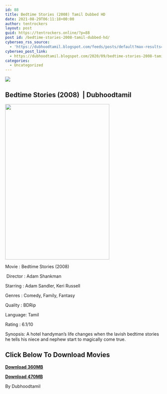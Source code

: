 ```yaml
---
id: 88
title: Bedtime Stories (2008) Tamil Dubbed HD
date: 2021-08-29T06:11:18+00:00
author: tentrockers
layout: post
guid: https://tentrockers.online/?p=88
post id: /bedtime-stories-2008-tamil-dubbed-hd/
cyberseo_rss_source:
  - 'https://dubhoodtamil.blogspot.com/feeds/posts/default?max-results=150&start-index=151'
cyberseo_post_link:
  - https://dubhoodtamil.blogspot.com/2020/09/bedtime-stories-2008-tamil-dubbed-hd.html
categories:
  - Uncategorized
---
```

<div class="media_block">
  <img src="https://1.bp.blogspot.com/-1UL8sEweloo/X1Sf62dG8hI/AAAAAAAACT0/2h2enWmTpx86sm7iF_-Gv9SR-AQBP82ggCNcBGAsYHQ/s72-w335-h500-c/5dad1ba9b891b9a5f68ef58f3ad4fdd8.jpg" class="media_thumbnail" />
</div>

## Bedtime Stories (2008)&nbsp; | Dubhoodtamil

<div class="separator">
  <a href="https://1.bp.blogspot.com/-1UL8sEweloo/X1Sf62dG8hI/AAAAAAAACT0/2h2enWmTpx86sm7iF_-Gv9SR-AQBP82ggCNcBGAsYHQ/s1593/5dad1ba9b891b9a5f68ef58f3ad4fdd8.jpg" imageanchor="1"><img loading="lazy" border="0" data-original-height="1593" data-original-width="1070" height="500" src="https://1.bp.blogspot.com/-1UL8sEweloo/X1Sf62dG8hI/AAAAAAAACT0/2h2enWmTpx86sm7iF_-Gv9SR-AQBP82ggCNcBGAsYHQ/w335-h500/5dad1ba9b891b9a5f68ef58f3ad4fdd8.jpg" width="335" /></a>
</div>

Movie	<span></span>:	<span></span>Bedtime Stories (2008)

&nbsp;Director	<span></span>:	<span></span>Adam Shankman&nbsp;

Starring	<span></span>:	<span></span>Adam Sandler, Keri Russell&nbsp;

Genres	<span></span>:	<span></span>Comedy, Family, Fantasy&nbsp;

Quality	<span></span>:	<span></span>BDRip&nbsp;

Language:	<span></span>Tamil&nbsp;

Rating	<span></span>:	<span></span>6.1/10

Synopsis: A hotel handyman&#8217;s life changes when the lavish bedtime stories he tells his niece and nephew start to magically come true.

## **<span>Click Below To Download Movies</span>**

**<span><a href="https://oncehelp.com/bedtime-stories-1" target="_blank" rel="noopener">Download 360MB</a></span>**

**<span><a href="https://oncehelp.com/bedtime-stories-2" target="_blank" rel="noopener">Download 470MB</a></span>**

By Dubhoodtamil